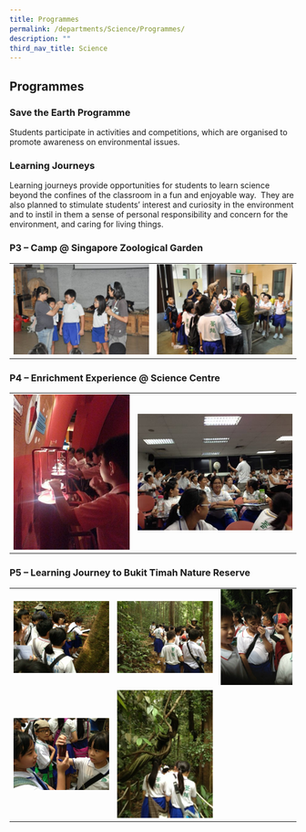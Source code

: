 ```yaml
---
title: Programmes
permalink: /departments/Science/Programmes/
description: ""
third_nav_title: Science
---
```

## Programmes 

### Save the Earth Programme 

Students participate in activities and competitions, which are organised to promote awareness on environmental issues.

### Learning Journeys

Learning journeys provide opportunities for students to learn science beyond the confines of the classroom in a fun and enjoyable way.  They are also planned to stimulate students’ interest and curiosity in the environment and to instil in them a sense of personal responsibility and concern for the environment, and caring for living things.

### P3 – Camp @ Singapore Zoological Garden

|  | |
| -------- | -------- | 
|    ![](/images/p3-camp-1.jpeg) | ![](/images/p3-camp-2.jpeg)|

### P4 – Enrichment Experience @ Science Centre

|  | |
| -------- | -------- | 
|   ![](/images/p4-camp-2.jpeg)  | ![](/images/p4-camp-1.jpeg)   |

### P5 – Learning Journey to Bukit Timah Nature Reserve

|  |  | |
| -------- | -------- | -------- |
|   ![](/images/p5-journey-5.jpeg)   |    ![](/images/p5-journey-1.jpeg)  |   ![](/images/p5-journey-2.jpeg)   |
|   ![](/images/p5-journey-3.jpeg)   |    ![](/images/p5-journey-4.jpeg)  |     |

